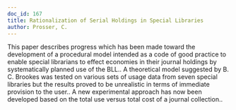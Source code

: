 ```yaml
---
doc_id: 167
title: Rationalization of Serial Holdings in Special Libraries
author: Prosser, C.
---
```


This paper describes progress which has been made toward the development of
a procedural model intended as a code of good practice to enable special 
librarians to effect economies in their journal holdings by systematically 
planned use of the BLL..
   A theoretical model suggested by B. C. Brookes was tested on various sets of 
usage data from seven special libraries but the results proved to be unrealistic
in terms of immediate provision to the user.. A new experimental approach has 
now been developed based on the total use versus total cost of a journal 
collection..